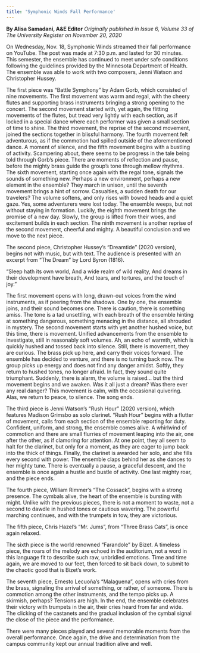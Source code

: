 ```yaml
---
title: 'Symphonic Winds Fall Performance'
---
```


**By Alisa Samadani, A&E Editor** _Originally published in Issue 6, Volume 33 of The University Register on November 20, 2020_

On Wednesday, Nov. 18, Symphonic Winds streamed their fall performance on YouTube. The post was made at 7:30 p.m. and lasted for 30 minutes. This semester, the ensemble has continued to meet under safe conditions following the guidelines provided by the Minnesota Department of Health. The ensemble was able to work with two composers, Jenni Watson and Christopher Hussey. 

The first piece was “Battle Symphony” by Adam Gorb, which consisted of nine movements. The first movement was warm and regal, with the cheery flutes and supporting brass instruments bringing a strong opening to the concert. The second movement started with, yet again, the flitting movements of the flutes, but tread very lightly with each section, as if locked in a special dance where each performer was given a small section of time to shine. The third movement, the reprise of the second movement, joined the sections together in blissful harmony. The fourth movement felt adventurous, as if the commotion had spilled outside of the aforementioned dance. A moment of silence, and the fifth movement begins with a bustling of activity. Scampering about, there seems to be progress in the tale being told through Gorb’s piece. There are moments of reflection and pause, before the mighty brass guide the group’s tone through mellow rhythms. The sixth movement, starting once again with the regal tone, signals the sounds of something new. Perhaps a new environment, perhaps a new element in the ensemble? They march in unison, until the seventh movement brings a hint of sorrow. Casualties, a sudden death for our travelers? The volume softens, and only rises with bowed heads and a quiet gaze. Yes, some adventurers were lost today. The ensemble weeps, but not without staying in formation. Luckily, the eighth movement brings the promise of a new day. Slowly, the group is lifted from their woes, and excitement builds in each section. The ninth movement is another reprise of the second movement, cheerful and mighty. A beautiful conclusion and we move to the next piece.

The second piece, Christopher Hussey’s “Dreamtide” (2020 version), begins not with music, but with text. The audience is presented with an excerpt from “The Dream” by Lord Byron (1816).

“Sleep hath its own world,
And a wide realm of wild reality,
And dreams in their development have breath,
And tears, and tortures, and the touch of joy.”

The first movement opens with long, drawn-out voices from the wind instruments, as if peering from the shadows. One by one, the ensemble joins, and their sound becomes one. There is caution, there is something amiss. The tone is a tad unsettling, with each breath of the ensemble hinting at something dangerous, something menacing in the distance, all shrouded in mystery. The second movement starts with yet another hushed voice, but this time, there is movement. Unified advancements from the ensemble to investigate, still in reasonably soft volumes. Ah, an echo of warmth, which is quickly hushed and tossed back into silence. Still, there is movement, they are curious. The brass pick up here, and carry their voices forward. The ensemble has decided to venture, and there is no turning back now. The group picks up energy and does not find any danger amidst. Softly, they return to hushed tones, no longer afraid. In fact, they sound quite triumphant. Suddenly, there is alarm, the volume is raised… but the third movement begins and we awaken. Was it all just a dream? Was there ever any real danger? This movement is calm, with the occasional quivering. Alas, we return to peace, to silence. The song ends.

The third piece is Jenni Watson’s “Rush Hour” (2020 version), which features Madison Grimsbo as solo clarinet. “Rush Hour” begins with a flutter of movement, calls from each section of the ensemble reporting for duty. Confident, uniform, and strong, the ensemble comes alive. A whirlwind  of commotion and there are small flurries of movement leaping into the air, one after the other, as if clamoring for attention. At one point, they all seem to halt for the clarinet, but only for a moment, as they are eager to jump back into the thick of things. Finally, the clarinet is awarded her solo, and she fills every second with power. The ensemble claps behind her as she dances to her mighty tune. There is eventually a pause, a graceful descent, and the ensemble is once again a hustle and bustle of activity. One last mighty roar, and the piece ends.
 
The fourth piece, William Rimmer’s “The Cossack”, begins with a strong presence. The cymbals alive, the heart of the ensemble is bursting with might. Unlike with the previous pieces, there is not a moment to waste, not a second to dawdle in hushed tones or cautious wavering. The powerful marching continues, and with the trumpets in tow, they are victorious.
 
The fifth piece, Chris Hazel’s “Mr. Jums”, from “Three Brass Cats”, is once again relaxed. 
 
The sixth piece is the world renowned “Farandole” by Bizet. A timeless piece, the roars of the melody are echoed in the auditorium, not a word in this language fit to describe such raw, unbridled emotions. Time and time again, we are moved to our feet, then forced to sit back down, to submit to the chaotic good that is Bizet’s work. 
 
The seventh piece, Ernesto Lecuoña’s “Malaguena”, opens with cries from the brass, signaling the arrival of something, or rather, of someone. There is commotion among the other instruments, and the tempo picks up. A skirmish, perhaps? Tensions are high. In the end, the ensemble celebrates their victory with trumpets in the air, their cries heard from far and wide. The clicking of the castanets and the gradual inclusion of the cymbal signal the close of the piece and the performance.

There were many pieces played and several memorable moments from the overall performance. Once again, the drive and determination from the campus community kept our annual tradition alive and well.

 
